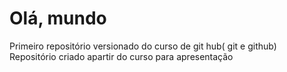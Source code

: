 # Olá, mundo
 Primeiro repositório versionado  do curso de git hub( git e github)
 Repositório criado apartir do curso para apresentação
